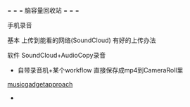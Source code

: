
= = = 脑容量回收站 = = =

手机录音

基本
上传到能看的网络(SoundCloud)
有好的上传办法

软件
SoundCloud+AudioCopy录音
* 自带录音机+某个workflow
直接保存成mp4到CameraRoll里



[musicgadgetapproach](https://github.com/7900ms/00nottheater_deserted/tree/master/book/musicgadgetapproach)

-

